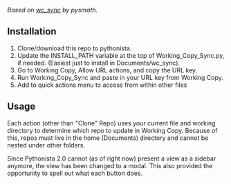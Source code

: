 _Based on [wc_sync](https://github.com/pysmath/wc_sync) by pysmath._

## Installation

1. Clone/download this repo to pythonista.
2. Update the INSTALL_PATH variable at the top of Working_Copy_Sync.py, if needed. (Easiest just to install in Documents/wc_sync).
3. Go to Working Copy, Allow URL actions, and copy the URL key.
4. Run Working_Copy_Sync and paste in your URL key from Working Copy.
5. Add to quick actions menu to access from within other files

## Usage

Each action (other than "Clone" Repo) uses your current file and working directory to determine which repo to update in Working Copy. Because of this, repos must live in the home (Documents) directory and cannot be nested under other folders. 

Since Pythonista 2.0 cannot (as of right now) present a view as a sidebar anymore, the view has been changed to a modal. This also provided the opportunity to spell out what each button does. 

